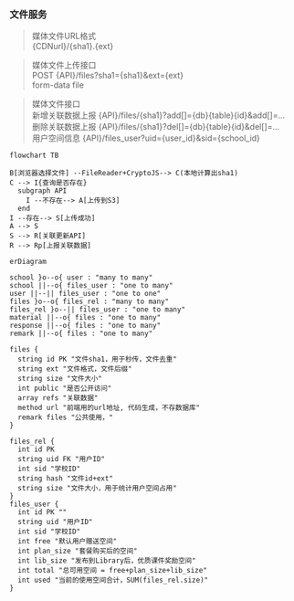 ### 文件服务
> 媒体文件URL格式  
{CDNurl}/{sha1}.{ext}

> 媒体文件上传接口  
POST {API}/files?sha1={sha1}&ext={ext}  
form-data  file

> 媒体文件接口  
新增关联数据上报 {API}/files/{sha1}?add[]={db}{table}{id}&add[]=...  
删除关联数据上报 {API}/files/{sha1}?del[]={db}{table}{id}&del[]=...  
用户空间信息 {API}/files_user?uid={user_id}&sid={school_id}  

```mermaid
flowchart TB

B[浏览器选择文件] --FileReader+CryptoJS--> C(本地计算出sha1)
C --> I{查询是否存在}
  subgraph API
    I --不存在--> A[上传到S3]
  end
I --存在--> S[上传成功]
A --> S
S --> R[关联更新API]
R --> Rp[上报关联数据]

```

```mermaid
erDiagram

school }o--o{ user : "many to many"
school ||--o{ files_user : "one to many"
user ||--|| files_user : "one to one"
files }o--o{ files_rel : "many to many"
files_rel }o--|| files_user : "one to many"
material ||--o{ files : "one to many"
response ||--o{ files : "one to many"
remark ||--o{ files : "one to many"

files {
  string id PK "文件sha1，用于秒传，文件去重"
  string ext "文件格式，文件后缀"
  string size "文件大小"
  int public "是否公开访问"
  array refs "关联数据"
  method url "前端用的url地址, 代码生成，不存数据库"
  remark files "公共使用，"
}

files_rel {
  int id PK
  string uid FK "用户ID"
  int sid "学校ID"
  string hash "文件id+ext"
  string size "文件大小，用于统计用户空间占用"
}
files_user {
  int id PK ""
  string uid "用户ID"
  int sid "学校ID"
  int free "默认用户赠送空间"
  int plan_size "套餐购买后的空间"
  int lib_size "发布到Library后，优质课件奖励空间"
  int total "总可用空间 = free+plan_size+lib_size"
  int used "当前的使用空间合计，SUM(files_rel.size)"
}


```